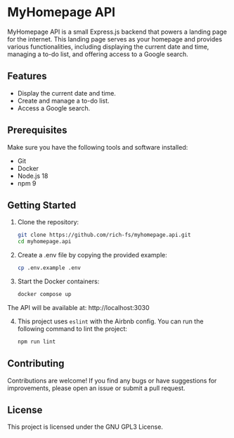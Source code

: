 # MyHomepage API

MyHomepage API is a small Express.js backend that powers a landing page for the internet. This landing page serves as your homepage and provides various functionalities, including displaying the current date and time, managing a to-do list, and offering access to a Google search.

## Features

- Display the current date and time.
- Create and manage a to-do list.
- Access a Google search.

## Prerequisites

Make sure you have the following tools and software installed:

- Git
- Docker
- Node.js 18
- npm 9

## Getting Started

1. Clone the repository:
   ```bash
   git clone https://github.com/rich-fs/myhomepage.api.git
   cd myhomepage.api
   ```

2. Create a .env file by copying the provided example:
    ```bash
    cp .env.example .env
    ```

3. Start the Docker containers:
    ```bash
    docker compose up
    ```

The API will be available at: http://localhost:3030

4. This project uses `eslint` with the Airbnb config. You can run the following command to lint the project:
    ```bash
    npm run lint
    ```

## Contributing

Contributions are welcome! If you find any bugs or have suggestions for improvements, please open an issue or submit a pull request.

## License

This project is licensed under the GNU GPL3 License.